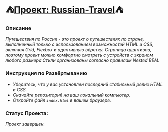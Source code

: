 # ⛺️[Проект: Russian-Travel](https://elisiabells.github.io/russian-travel/)⛺️

### Описание
*Путешествия по России - это проект о путешествиях по стране, выполненный только с использованием возможностей HTML и CSS, включая Grid, Flexbox и адаптивную вёрстку. Страница адаптивна, поэтому проект можно комфортно смотреть с устройств с экраном любого размера.Стили организованы согласно правилам Nested BEM.*

### Инструкция по Развёртыванию
- *Убедитесь, что у вас установлен последний стабильный релиз HTML и CSS.*
- *Скачайте репозиторий на ваш локальный компьютер.*
- *Откройте файл `index.html` в вашем браузере.*

### Статус Проекта:
*Проект завершен.*
